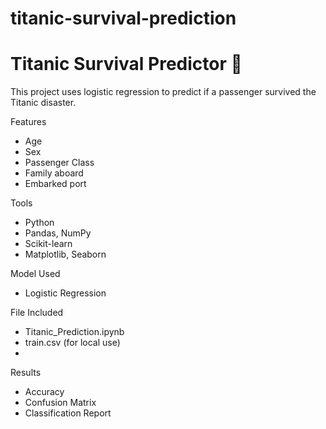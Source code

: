 # titanic-survival-prediction

# Titanic Survival Predictor 🚢

This project uses logistic regression to predict if a passenger survived the Titanic disaster.

Features
- Age
- Sex
- Passenger Class
- Family aboard
- Embarked port

 Tools
- Python
- Pandas, NumPy
- Scikit-learn
- Matplotlib, Seaborn

 Model Used
- Logistic Regression

 File Included
- Titanic_Prediction.ipynb
- train.csv (for local use)
- 
 Results
- Accuracy
- Confusion Matrix
- Classification Report
